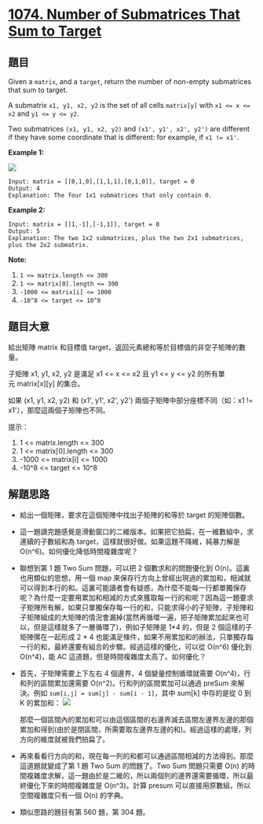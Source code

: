 # [1074. Number of Submatrices That Sum to Target](https://leetcode.com/problems/number-of-submatrices-that-sum-to-target/)


## 題目

Given a `matrix`, and a `target`, return the number of non-empty submatrices that sum to target.

A submatrix `x1, y1, x2, y2` is the set of all cells `matrix[y]` with `x1 <= x <= x2` and `y1 <= y <= y2`.

Two submatrices `(x1, y1, x2, y2)` and `(x1', y1', x2', y2')` are different if they have some coordinate that is different: for example, if `x1 != x1'`.

**Example 1:**

![](https://assets.leetcode.com/uploads/2020/09/02/mate1.jpg)

    Input: matrix = [[0,1,0],[1,1,1],[0,1,0]], target = 0
    Output: 4
    Explanation: The four 1x1 submatrices that only contain 0.

**Example 2:**

    Input: matrix = [[1,-1],[-1,1]], target = 0
    Output: 5
    Explanation: The two 1x2 submatrices, plus the two 2x1 submatrices, plus the 2x2 submatrix.

**Note:**

1. `1 <= matrix.length <= 300`
2. `1 <= matrix[0].length <= 300`
3. `-1000 <= matrix[i] <= 1000`
4. `-10^8 <= target <= 10^8`


## 題目大意

給出矩陣 matrix 和目標值 target，返回元素總和等於目標值的非空子矩陣的數量。

子矩陣 x1, y1, x2, y2 是滿足 x1 <= x <= x2 且 y1 <= y <= y2 的所有單元 matrix[x][y] 的集合。

如果 (x1, y1, x2, y2) 和 (x1', y1', x2', y2') 兩個子矩陣中部分座標不同（如：x1 != x1'），那麼這兩個子矩陣也不同。


提示：

1. 1 <= matrix.length <= 300
2. 1 <= matrix[0].length <= 300
3. -1000 <= matrix[i] <= 1000
4. -10^8 <= target <= 10^8




## 解題思路

- 給出一個矩陣，要求在這個矩陣中找出子矩陣的和等於 target 的矩陣個數。
- 這一題讀完題感覺是滑動窗口的二維版本。如果把它拍扁，在一維數組中，求連續的子數組和為 target，這樣就很好做。如果這題不降維，純暴力解是 O(n^6)。如何優化降低時間複雜度呢？
- 聯想到第 1 題 Two Sum 問題，可以把 2 個數求和的問題優化到 O(n)。這裏也用類似的思想，用一個 map 來保存行方向上曾經出現過的累加和，相減就可以得到本行的和。這裏可能讀者會有疑惑，為什麼不能每一行都單獨保存呢？為什麼一定要用累加和相減的方式來獲取每一行的和呢？因為這一題要求子矩陣所有解，如果只單獨保存每一行的和，只能求得小的子矩陣，子矩陣和子矩陣組成的大矩陣的情況會漏掉(當然再循環一遍，把子矩陣累加起來也可以，但是這樣就多了一層循環了)，例如子矩陣是 1*4 的，但是 2 個這樣的子矩陣摞在一起形成 2 * 4 也能滿足條件，如果不用累加和的辦法，只單獨存每一行的和，最終還要有組合的步驟。經過這樣的優化，可以從 O(n^6) 優化到 O(n^4)，能 AC 這道題，但是時間複雜度太高了。如何優化？
- 首先，子矩陣需要上下左右 4 個邊界，4 個變量控制循環就需要 O(n^4)，行和列的區間累加還需要 O(n^2)。行和列的區間累加可以通過 preSum 來解決。例如 `sum[i,j] = sum[j] - sum[i - 1]`，其中 sum[k] 中存的是從 0 到 K 的累加和： ![](https://img.halfrost.com/Leetcode/leetcode_1074.gif)

    那麼一個區間內的累加和可以由這個區間的右邊界減去區間左邊界左邊的那個累加和得到(由於是閉區間，所需要取左邊界左邊的和)。經過這樣的處理，列方向的維度就被我們拍扁了。

- 再來看看行方向的和，現在每一列的和都可以通過區間相減的方法得到。那麼這道題就變成了第 1 題 Two Sum 的問題了。Two Sum 問題只需要 O(n) 的時間複雜度求解，這一題由於是二維的，所以兩個列的邊界還需要循環，所以最終優化下來的時間複雜度是 O(n^3)。計算 presum 可以直接用原數組，所以空間複雜度只有一個 O(n) 的字典。
- 類似思路的題目有第 560 題，第 304 題。
